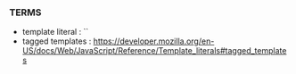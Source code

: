 ### TERMS

- template literal : ``
- tagged templates : https://developer.mozilla.org/en-US/docs/Web/JavaScript/Reference/Template_literals#tagged_templates
